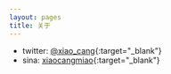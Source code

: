 ```yaml
---
layout: pages
title: 关于
---
```

- twitter: [@xiao_cang](https:/twitter.com/xiao_cang){:target="_blank"}
- sina: [xiaocangmiao](http://weibo.com/xiaocangmiao){:target="_blank"}

